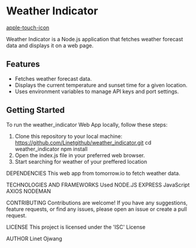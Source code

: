 # Weather Indicator
[apple-touch-icon](https://api.tomorrow.io/v4/weather/forecast?location=9.0820,8.6753&apikey=fejStCbUhO81QE4GppmJsWMayxIqtIgH)

Weather Indicator is a Node.js application that fetches weather forecast data and displays it on a web page.

## Features
- Fetches weather forecast data.
- Displays the current temperature and sunset time for a given location.
- Uses environment variables to manage API keys and port settings.

## Getting Started

To run the weather_indicator Web App locally, follow these steps:

1. Clone this repository to your local machine:
   https://github.com/Linetgithub/weather_indicator.git
   cd weather_indicator
   npm install
3. Open the index.js file in your preferred web browser.
4. Start searching for weather of your preffered location

DEPENDENCIES
This web app from tomorrow.io to fetch weather data.

TECHNOLOGIES AND FRAMEWORKS Used
NODE.JS
EXPRESS
JavaScript
AXIOS
NODEMAN

CONTRIBUTING
Contributions are welcome! If you have any suggestions, feature requests, or find any issues, please open an issue or create a pull request.

LICENSE
This project is licensed under the 'ISC' License

AUTHOR
Linet Ojwang
